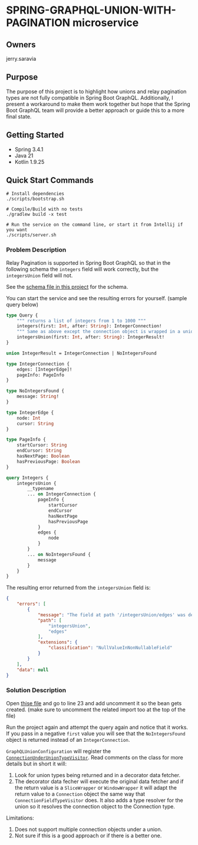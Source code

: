 # SPRING-GRAPHQL-UNION-WITH-PAGINATION microservice

## Owners

jerry.saravia

## Purpose

The purpose of this project is to highlight how unions and relay pagination
types are not fully compatible in Spring Boot GraphQL. Additionally, I present
a workaround to make them work together but hope that the Spring Boot GraphQL
team will provide a better approach or guide this to a more final state.

## Getting Started

- Spring 3.4.1
- Java 21
- Kotlin 1.9.25

## Quick Start Commands

```shell
# Install dependencies
./scripts/bootstrap.sh

# Compile/Build with no tests
./gradlew build -x test

# Run the service on the command line, or start it from Intellij if you want
./scripts/server.sh
```

### Problem Description

Relay Pagination is supported in Spring Boot GraphQL so that in the following
schema the `integers` field will work correctly, but the `integersUnion` field will not.

See the [schema file in this project](./src/main/resources/graphql/schema.graphqls) for the schema.

You can start the service and see the resulting errors for yourself. (sample query below)

```graphql
type Query {
    """ returns a list of integers from 1 to 1000 """
    integers(first: Int, after: String): IntegerConnection!
    """ Same as above except the connection object is wrapped in a union """
    integersUnion(first: Int, after: String): IntegerResult!
}

union IntegerResult = IntegerConnection | NoIntegersFound

type IntegerConnection {
    edges: [IntegerEdge]!
    pageInfo: PageInfo
}

type NoIntegersFound {
    message: String!   
}

type IntegerEdge {
    node: Int
    cursor: String   
}

type PageInfo {
    startCursor: String
    endCursor: String
    hasNextPage: Boolean
    hasPreviousPage: Boolean
}
```

```graphql
query Integers {
	integersUnion {
		__typename
		... on IntegerConnection {
			pageInfo {
				startCursor
				endCursor
				hasNextPage
				hasPreviousPage
			}
			edges {
				node
			}
		}
		... on NoIntegersFound {
			message
		}
	}
}
```

The resulting error returned from the `integersUnion` field is:

```json
{
	"errors": [
		{
			"message": "The field at path '/integersUnion/edges' was declared as a non null type, but the code involved in retrieving data has wrongly returned a null value.  The graphql specification requires that the parent field be set to null, or if that is non nullable that it bubble up null to its parent and so on. The non-nullable type is '[IntegerEdge]' within parent type 'IntegerConnection'",
			"path": [
				"integersUnion",
				"edges"
			],
			"extensions": {
				"classification": "NullValueInNonNullableField"
			}
		}
	],
	"data": null
}
```

### Solution Description

Open [thise file](./src/main/kotlin/com/example/graphql/unionpagination/unionvisitor/GraphQLUnionConfiguration.kt) and 
go to line 23 and add uncomment it so the bean gets created. (make sure to uncomment the related import too
at the top of the file)

Run the project again and attempt the query again and notice that it works.
If you pass in a negative `first` value you will see that the `NoIntegersFound` object is returned
instead of an `IntegerConnection`.

`GraphQLUnionConfiguration` will register the [`ConnectionUnderUnionTypeVisitor`](./src/main/kotlin/com/example/graphql/unionpagination/unionvisitor/ConnectionUnderUnionTypeVisitor.kt).
Read comments on the class for more details but in short it will:

1. Look for union types being returned and in a decorator data fetcher.
2. The decorator data fecher will execute the original data fetcher and if the return value
is a `SliceWrapper` or `WindowWrapper` it will adapt the return value to a `Connection` object
the same way that `ConnectionFieldTypeVisitor` does. It also adds a type resolver for the union
so it resolves the connection object to the Connection type.

Limitations: 
1. Does not support multiple connection objects under a union.
2. Not sure if this is a good approach or if there is a better one.